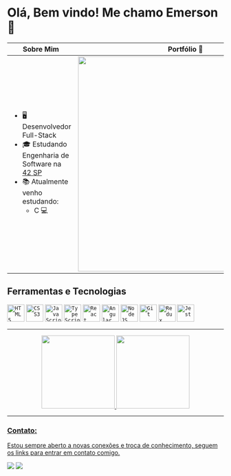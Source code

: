 <div align="left">
 <h1>Olá, Bem vindo! Me chamo Emerson 👋</h1>

| Sobre Mim | Portfólio :rocket: |
| --- | --- |
| <ul><li>🖥️ Desenvolvedor Full-Stack</li><li>:mortar_board: Estudando Engenharia de Software na [42 SP](https://www.42sp.org.br/)</li><li>📚 Atualmente venho estudando:<ul><li>C :computer:</li></ul></li></ul> | [<img width="500px" src="./assets/print.gif" />](https://new-portfolio-flame-nu.vercel.app/)|

## Ferramentas e Tecnologias
<div align="left">
 <code><img width="40px" src="https://cdn.jsdelivr.net/gh/devicons/devicon/icons/html5/html5-plain-wordmark.svg" title = "HTML5"/></code> <code><img width="40px" src="https://cdn.jsdelivr.net/gh/devicons/devicon/icons/css3/css3-plain-wordmark.svg" title = "CSS3"/></code> <code><img width="40px" src="https://cdn.jsdelivr.net/gh/devicons/devicon/icons/javascript/javascript-original.svg" title = "JavaScript"/></code> <code><img width="40px" src="https://cdn.jsdelivr.net/gh/devicons/devicon/icons/typescript/typescript-original.svg" title = "TypeScript"/></code> <code><img width="40px" src="https://cdn.jsdelivr.net/gh/devicons/devicon/icons/react/react-original-wordmark.svg" title = "React"/></code> <code><img width="40px" src="https://cdn.jsdelivr.net/gh/devicons/devicon/icons/angularjs/angularjs-plain.svg" title = "Angular"/></code> <code><img width="40px" src="https://cdn.jsdelivr.net/gh/devicons/devicon/icons/nodejs/nodejs-original.svg" title = "NodeJS"/></code> <code><img width="40px" src="https://cdn.jsdelivr.net/gh/devicons/devicon/icons/git/git-plain.svg" title = "Git"/></code> <code><img width="40px" src="https://cdn.jsdelivr.net/gh/devicons/devicon/icons/redux/redux-original.svg" title = "Redux"/></code> <code><img width="40px" src="https://cdn.jsdelivr.net/gh/devicons/devicon/icons/jest/jest-plain.svg" title = "Jest"/></code>
</div>

<hr>

<div align="center">
  <a href="https://github.com/EmersonSchula">
  <img height="170em" src="https://github-readme-stats.vercel.app/api?username=EmersonSchula&show_icons=true&theme=tokyonight&include_all_commits=true&count_private=true"/>
  <img height="170em" src="https://github-readme-stats.vercel.app/api/top-langs/?username=EmersonSchula&layout=compact&langs_count=7&theme=tokyonight"/>
</div>
  
<hr>

### Contato:
Estou sempre aberto a novas conexões e troca de conhecimento, seguem os links para entrar em contato comigo.
<div> 
  <a href="mailto:emerson.schula@gmail.com"><img src="https://img.shields.io/badge/-Gmail-%23333?style=for-the-badge&logo=gmail&logoColor=white" target="_blank"></a>
  <a href="https://www.linkedin.com/in/emerson-schula-782992238/" target="_blank"><img src="https://img.shields.io/badge/-LinkedIn-%230077B5?style=for-the-badge&logo=linkedin&logoColor=white" target="_blank"></a> 
</div>

